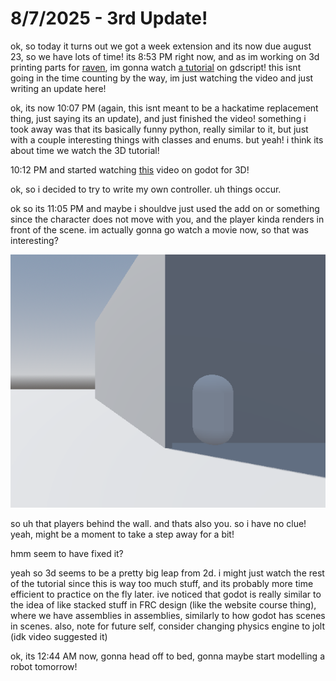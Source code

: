 # 8/7/2025 - 3rd Update!

ok, so today it turns out we got a week extension and its now due august 23, so we have lots of time! its 8:53 PM right now, and as im working on 3d printing parts for [raven](https://github.com/HenryLi-0/raven/), im gonna watch [a tutorial](https://www.youtube.com/watch?v=e1zJS31tr88) on gdscript! this isnt going in the time counting by the way, im just watching the video and just writing an update here!

ok, its now 10:07 PM (again, this isnt meant to be a hackatime replacement thing, just saying its an update), and just finished the video! something i took away was that its basically funny python, really similar to it, but just with a couple interesting things with classes and enums. but yeah! i think its about time we watch the 3D tutorial!

10:12 PM and started watching [this](https://www.youtube.com/watch?v=ke5KpqcoiIU) video on godot for 3D!

ok, so i decided to try to write my own controller. uh things occur.

ok so its 11:05 PM and maybe i shouldve just used the add on or something since the character does not move with you, and the player kinda renders in front of the scene. im actually gonna go watch a movie now, so that was interesting?

![huh](</updatelogs/images/202508/08072025 - 1.png>)

so uh that players behind the wall. and thats also you. so i have no clue! yeah, might be a moment to take a step away for a bit!

hmm seem to have fixed it?

yeah so 3d seems to be a pretty big leap from 2d. i might just watch the rest of the tutorial since this is way too much stuff, and its probably more time efficient to practice on the fly later. ive noticed that godot is really similar to the idea of like stacked stuff in FRC design (like the website course thing), where we have assemblies in assemblies, similarly to how godot has scenes in scenes. also, note for future self, consider changing physics engine to jolt (idk video suggested it)

ok, its 12:44 AM now, gonna head off to bed, gonna maybe start modelling a robot tomorrow!